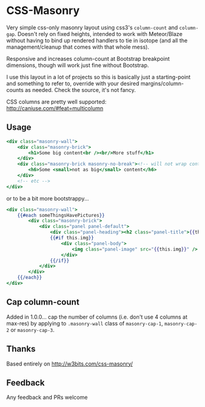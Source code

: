 # CSS-Masonry

Very simple css-only masonry layout using css3's `column-count` and `column-gap`. Doesn't rely on fixed heights, intended to work with Meteor/Blaze without having to bind up rendered handlers to tie in isotope (and all the management/cleanup that comes with that whole mess).

Responsive and increases column-count at Bootstrap breakpoint dimensions, though will work just fine without Bootstrap.

I use this layout in a lot of projects so this is basically just a starting-point and something to refer to, override with your desired margins/column-counts as needed. Check the source, it's not fancy.

CSS columns are pretty well supported: http://caniuse.com/#feat=multicolumn

## Usage

```handlebars
<div class="masonry-wall">
	<div class="masonry-brick">
		<h1>Some big content<br /><br/>More stuff</h1>
	</div>
	<div class="masonry-brick masonry-no-break"><!-- will not wrap content to next column-->
		<h6>Some <small>not as big</small> content</h6>
	</div>
	<!-- etc -->
</div>
```
or to be a bit more bootstrappy...
```handlebars
<div class="masonry-wall">
	{{#each someThingsHavePictures}}
		<div class="masonry-brick">
			<div class="panel panel-default">
				<div class="panel-heading"><h2 class="panel-title">{{this.name}}</h2></div>
				{{#if this.img}}
					<div class="panel-body">
						<img class="panel-image" src="{{this.img}}" />
					</div>
				{{/if}}
			</div>
		</div>
	{{/each}}
</div>
```

## Cap column-count

Added in 1.0.0... cap the number of columns (i.e. don't use 4 columns at max-res) by applying to `.masonry-wall` class of `masonry-cap-1`, `masonry-cap-2` or `masonry-cap-3`.

## Thanks

Based entirely on http://w3bits.com/css-masonry/

## Feedback 

Any feedback and PRs welcome
